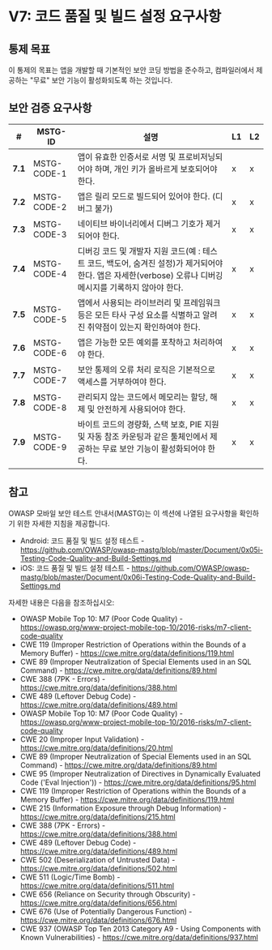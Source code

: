 # V7: 코드 품질 및 빌드 설정 요구사항

## 통제 목표

이 통제의 목표는 앱을 개발할 때 기본적인 보안 코딩 방법을 준수하고, 컴파일러에서 제공하는 "무료" 보안 기능이 활성화되도록 하는 것입니다.

## 보안 검증 요구사항

| # | MSTG-ID | 설명 | L1 | L2 |
| -- | ---------- | ---------------------- | - | - |
| **7.1** | MSTG-CODE-1 | 앱이 유효한 인증서로 서명 및 프로비저닝되어야 하며, 개인 키가 올바르게 보호되어야 한다. | x | x |
| **7.2** | MSTG-CODE-2 | 앱은 릴리 모드로 빌드되어 있어야 한다. (디버그 불가) | x | x |
| **7.3** | MSTG-CODE-3 | 네이티브 바이너리에서 디버그 기호가 제거되어야 한다. | x | x |
| **7.4** | MSTG-CODE-4 | 디버깅 코드 및 개발자 지원 코드(예 : 테스트 코드, 백도어, 숨겨진 설정)가 제거되어야 한다. 앱은 자세한(verbose) 오류나 디버깅 메시지를 기록하지 않아야 한다. | x | x |
| **7.5** | MSTG-CODE-5 | 앱에서 사용되는 라이브러리 및 프레임워크 등은 모든 타사 구성 요소를 식별하고 알려진 취약점이 있는지 확인하여야 한다. | x | x |
| **7.6** | MSTG-CODE-6 | 앱은 가능한 모든 예외를 포착하고 처리하여야 한다. | x | x |
| **7.7** | MSTG-CODE-7 | 보안 통제의 오류 처리 로직은 기본적으로 액세스를 거부하여야 한다. | x | x |
| **7.8** | MSTG-CODE-8 | 관리되지 않는 코드에서 메모리는 할당, 해제 및 안전하게 사용되어야 한다. | x | x |
| **7.9** | MSTG-CODE-9 | 바이트 코드의 경량화, 스택 보호, PIE 지원 및 자동 참조 카운팅과 같은 툴체인에서 제공하는 무료 보안 기능이 활성화되어야 한다. | x | x |

## 참고

OWASP 모바일 보안 테스트 안내서(MASTG)는 이 섹션에 나열된 요구사항을 확인하기 위한 자세한 지침을 제공합니다.

- Android: 코드 품질 및 빌드 설정 테스트 - <https://github.com/OWASP/owasp-mastg/blob/master/Document/0x05i-Testing-Code-Quality-and-Build-Settings.md>
- iOS: 코드 품질 및 빌드 설정 테스트 - <https://github.com/OWASP/owasp-mastg/blob/master/Document/0x06i-Testing-Code-Quality-and-Build-Settings.md>

자세한 내용은 다음을 참조하십시오:

- OWASP Mobile Top 10: M7 (Poor Code Quality) - <https://owasp.org/www-project-mobile-top-10/2016-risks/m7-client-code-quality>
- CWE 119 (Improper Restriction of Operations within the Bounds of a Memory Buffer) - <https://cwe.mitre.org/data/definitions/119.html>
- CWE 89 (Improper Neutralization of Special Elements used in an SQL Command) - <https://cwe.mitre.org/data/definitions/89.html>
- CWE 388 (7PK - Errors) - <https://cwe.mitre.org/data/definitions/388.html>
- CWE 489 (Leftover Debug Code) - <https://cwe.mitre.org/data/definitions/489.html>
- OWASP Mobile Top 10: M7 (Poor Code Quality) - <https://owasp.org/www-project-mobile-top-10/2016-risks/m7-client-code-quality>
- CWE 20 (Improper Input Validation) - <https://cwe.mitre.org/data/definitions/20.html>
- CWE 89 (Improper Neutralization of Special Elements used in an SQL Command) - <https://cwe.mitre.org/data/definitions/89.html>
- CWE 95 (Improper Neutralization of Directives in Dynamically Evaluated Code ('Eval Injection')) - <https://cwe.mitre.org/data/definitions/95.html>
- CWE 119 (Improper Restriction of Operations within the Bounds of a Memory Buffer) - <https://cwe.mitre.org/data/definitions/119.html>
- CWE 215 (Information Exposure through Debug Information) - <https://cwe.mitre.org/data/definitions/215.html>
- CWE 388 (7PK - Errors) - <https://cwe.mitre.org/data/definitions/388.html>
- CWE 489 (Leftover Debug Code) - <https://cwe.mitre.org/data/definitions/489.html>
- CWE 502 (Deserialization of Untrusted Data) - <https://cwe.mitre.org/data/definitions/502.html>
- CWE 511 (Logic/Time Bomb) - <https://cwe.mitre.org/data/definitions/511.html>
- CWE 656 (Reliance on Security through Obscurity) - <https://cwe.mitre.org/data/definitions/656.html>
- CWE 676 (Use of Potentially Dangerous Function)  - <https://cwe.mitre.org/data/definitions/676.html>
- CWE 937 (OWASP Top Ten 2013 Category A9 - Using Components with Known Vulnerabilities) - <https://cwe.mitre.org/data/definitions/937.html>
